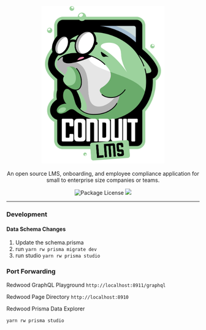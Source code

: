<p align="center">
  <a href="" target="blank"><img src='assets/imgs/conduit.png' width="320" alt="Conduit Logo" /></a>
<p align="center">



</p>
</p>

  <p align="center">An open source LMS, onboarding, and employee compliance application for small to enterprise size companies or teams.</p>
    <div align="center">
    <a target="_blank"><img src="https://img.shields.io/badge/license-MIT-green" alt="Package License" /></a>
    <a href="https://ko-fi.com/waunbroderick" target="_blank"><img src="https://img.shields.io/badge/Donate-kofi-ff3f59.svg"/></a>
</div>

---
### Development

#### Data Schema Changes
1. Update the schema.prisma
2. run `yarn rw prisma migrate dev`
3. run studio `yarn rw prisma studio`
### Port Forwarding

Redwood GraphQL Playground
`http://localhost:8911/graphql`

Redwood Page Directory
`http://localhost:8910`

Redwood Prisma Data Explorer
```bash
yarn rw prisma studio
```
